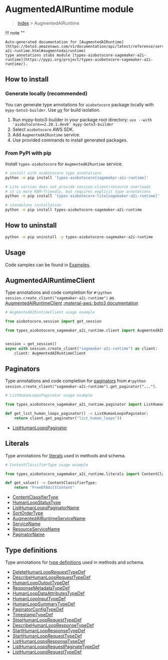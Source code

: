 # AugmentedAIRuntime module

> [Index](../README.md) > AugmentedAIRuntime


!!! note ""

    Auto-generated documentation for [AugmentedAIRuntime](https://boto3.amazonaws.com/v1/documentation/api/latest/reference/services/sagemaker-a2i-runtime.html#augmentedairuntime)
    type annotations stubs module [types-aiobotocore-sagemaker-a2i-runtime](https://pypi.org/project/types-aiobotocore-sagemaker-a2i-runtime/).

## How to install

### Generate locally (recommended)

You can generate type annotations for `aiobotocore` package locally with `mypy-boto3-builder`.
Use [uv](https://docs.astral.sh/uv/getting-started/installation/) for build isolation.

1. Run mypy-boto3-builder in your package root directory: `uvx --with 'aiobotocore==2.20.1.dev0' mypy-boto3-builder`
1. Select `aiobotocore` AWS SDK.
1. Add `AugmentedAIRuntime` service.
1. Use provided commands to install generated packages.



### From PyPI with pip

Install `types-aiobotocore` for `AugmentedAIRuntime` service.

```bash
# install with aiobotocore type annotations
python -m pip install 'types-aiobotocore[sagemaker-a2i-runtime]'

# Lite version does not provide session.client/resource overloads
# it is more RAM-friendly, but requires explicit type annotations
python -m pip install 'types-aiobotocore-lite[sagemaker-a2i-runtime]'

# standalone installation
python -m pip install types-aiobotocore-sagemaker-a2i-runtime
```



## How to uninstall

```bash
python -m pip uninstall -y types-aiobotocore-sagemaker-a2i-runtime
```

## Usage

Code samples can be found in [Examples](./usage.md).

## AugmentedAIRuntimeClient

Type annotations and code completion for  `#!python session.create_client("sagemaker-a2i-runtime")` as [AugmentedAIRuntimeClient](./client.md)
[:material-aws: boto3 documentation](https://boto3.amazonaws.com/v1/documentation/api/latest/reference/services/sagemaker-a2i-runtime.html#AugmentedAIRuntime.Client)

```python
# AugmentedAIRuntimeClient usage example

from aiobotocore.session import get_session

from types_aiobotocore_sagemaker_a2i_runtime.client import AugmentedAIRuntimeClient


session = get_session()
async with session.create_client("sagemaker-a2i-runtime") as client:
    client: AugmentedAIRuntimeClient
```


## Paginators

Type annotations and code completion for
[paginators](./paginators.md)
from `#!python session.create_client("sagemaker-a2i-runtime").get_paginator("...")`.

```python
# ListHumanLoopsPaginator usage example

from types_aiobotocore_sagemaker_a2i_runtime.paginator import ListHumanLoopsPaginator

def get_list_human_loops_paginator() -> ListHumanLoopsPaginator:
    return client.get_paginator("list_human_loops"))
```

- [ListHumanLoopsPaginator](./paginators.md#listhumanloopspaginator)








## Literals

Type annotations for [literals](./literals.md) used in methods and schema.

```python
# ContentClassifierType usage example

from types_aiobotocore_sagemaker_a2i_runtime.literals import ContentClassifierType

def get_value() -> ContentClassifierType:
    return "FreeOfAdultContent"
```

- [ContentClassifierType](./literals.md#contentclassifiertype)
- [HumanLoopStatusType](./literals.md#humanloopstatustype)
- [ListHumanLoopsPaginatorName](./literals.md#listhumanloopspaginatorname)
- [SortOrderType](./literals.md#sortordertype)
- [AugmentedAIRuntimeServiceName](./literals.md#augmentedairuntimeservicename)
- [ServiceName](./literals.md#servicename)
- [ResourceServiceName](./literals.md#resourceservicename)
- [PaginatorName](./literals.md#paginatorname)




## Type definitions

Type annotations for [type definitions](./type_defs.md) used in methods and schema.

- [DeleteHumanLoopRequestTypeDef](./type_defs.md#deletehumanlooprequesttypedef)
- [DescribeHumanLoopRequestTypeDef](./type_defs.md#describehumanlooprequesttypedef)
- [HumanLoopOutputTypeDef](./type_defs.md#humanloopoutputtypedef)
- [ResponseMetadataTypeDef](./type_defs.md#responsemetadatatypedef)
- [HumanLoopDataAttributesTypeDef](./type_defs.md#humanloopdataattributestypedef)
- [HumanLoopInputTypeDef](./type_defs.md#humanloopinputtypedef)
- [HumanLoopSummaryTypeDef](./type_defs.md#humanloopsummarytypedef)
- [PaginatorConfigTypeDef](./type_defs.md#paginatorconfigtypedef)
- [TimestampTypeDef](./type_defs.md#timestamptypedef)
- [StopHumanLoopRequestTypeDef](./type_defs.md#stophumanlooprequesttypedef)
- [DescribeHumanLoopResponseTypeDef](./type_defs.md#describehumanloopresponsetypedef)
- [StartHumanLoopResponseTypeDef](./type_defs.md#starthumanloopresponsetypedef)
- [StartHumanLoopRequestTypeDef](./type_defs.md#starthumanlooprequesttypedef)
- [ListHumanLoopsResponseTypeDef](./type_defs.md#listhumanloopsresponsetypedef)
- [ListHumanLoopsRequestPaginateTypeDef](./type_defs.md#listhumanloopsrequestpaginatetypedef)
- [ListHumanLoopsRequestTypeDef](./type_defs.md#listhumanloopsrequesttypedef)

